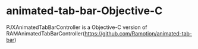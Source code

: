 # animated-tab-bar-Objective-C
PJXAnimatedTabBarController is a Objective-C version of RAMAnimatedTabBarController(https://github.com/Ramotion/animated-tab-bar)
